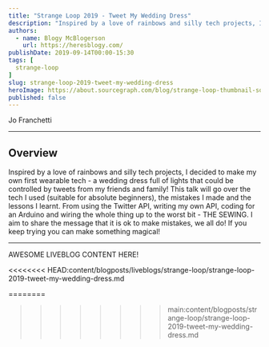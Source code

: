 ```yaml
---
title: "Strange Loop 2019 - Tweet My Wedding Dress"
description: "Inspired by a love of rainbows and silly tech projects, I decided to make my own first wearable tech - a wedding dress full of lights that could be controlled by tweets from my friends and family! This talk will go over the tech I used (suitable for absolute beginners), the mistakes I made and the lessons I learnt. From using the Twitter API, writing my own API, coding for an Arduino and wiring the whole thing up to the worst bit - THE SEWING. I aim to share the message that it is ok to make mistakes, we all do! If you keep trying you can make something magical!"
authors:
  - name: Blogy McBlogerson
    url: https://heresblogy.com/
publishDate: 2019-09-14T00:00-15:30
tags: [
  strange-loop
]
slug: strange-loop-2019-tweet-my-wedding-dress
heroImage: https://about.sourcegraph.com/blog/strange-loop-thumbnail-square-v2.jpg
published: false
---
```


<div className="container p-0 liveblog-presenters d-flex w-100 text-center">
  <div className="row m-0 w-100">
      <p className=" mr-12 m-0 w-100">
        <span className="liveblog-presenters__name">Jo Franchetti</span>
        <a href="https://twitter.com/thisisjofrank" target="_blank" title="Twitter"><i className="fa fa-twitter pr-2"></i></a>
        <a href="https://github.com/thisisjofrank" target="_blank" title="GitHub"><i className="fa fa-github pr-2"></i></a>
        <a href="https://medium.com/@jofranchetti" target="_blank" title="Speaker's site"><i className="fa fa-globe pr-2"></i></a>
      </p>
  </div>
</div>

---

## Overview

Inspired by a love of rainbows and silly tech projects, I decided to make my own first wearable tech - a wedding dress full of lights that could be controlled by tweets from my friends and family! This talk will go over the tech I used (suitable for absolute beginners), the mistakes I made and the lessons I learnt. From using the Twitter API, writing my own API, coding for an Arduino and wiring the whole thing up to the worst bit - THE SEWING. I aim to share the message that it is ok to make mistakes, we all do! If you keep trying you can make something magical!

---

AWESOME LIVEBLOG CONTENT HERE!

<<<<<<<< HEAD:content/blogposts/liveblogs/strange-loop/strange-loop-2019-tweet-my-wedding-dress.md
<!-- Note on images
  Images (e.g. my_image.jpg) should be put in the `website/static/blog/strange-loop-2019` directory, with the path to the image in your post being `/blog/strange-loop-2019/my_image.jpg`. If you'd rather host the images somewhere else for ease of use, that's fine too.

  Please also try to keep your images to a reasonable size by:
    - Using JPEG compression, unless image is mostly solid color
    - JPEG compression set between 60%-80%
    - Resizing the image to be no wider then 750px
    - If PNG, use a tool like ImageOptim (https://imageoptim.com/mac) to optimize the file size

  I suggest re-sizing and compressing all the images in one batch as a last step.
-->
========
>>>>>>>> main:content/blogposts/strange-loop/strange-loop-2019-tweet-my-wedding-dress.md
